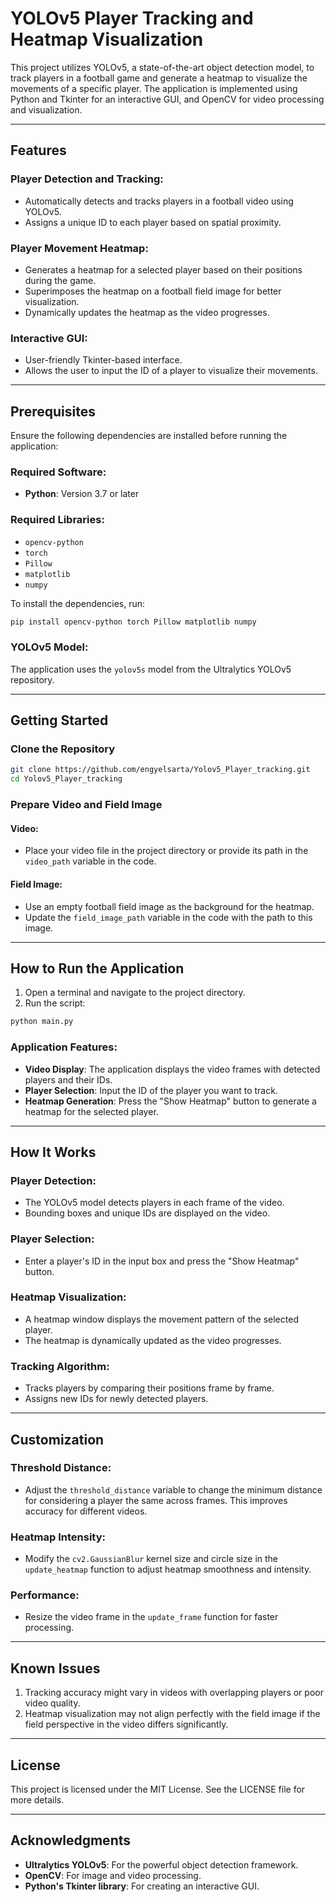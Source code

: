 # YOLOv5 Player Tracking and Heatmap Visualization

This project utilizes YOLOv5, a state-of-the-art object detection model, to track players in a football game and generate a heatmap to visualize the movements of a specific player. The application is implemented using Python and Tkinter for an interactive GUI, and OpenCV for video processing and visualization.

---

## Features

### Player Detection and Tracking:
- Automatically detects and tracks players in a football video using YOLOv5.
- Assigns a unique ID to each player based on spatial proximity.

### Player Movement Heatmap:
- Generates a heatmap for a selected player based on their positions during the game.
- Superimposes the heatmap on a football field image for better visualization.
- Dynamically updates the heatmap as the video progresses.

### Interactive GUI:
- User-friendly Tkinter-based interface.
- Allows the user to input the ID of a player to visualize their movements.

---

## Prerequisites

Ensure the following dependencies are installed before running the application:

### Required Software:
- **Python**: Version 3.7 or later

### Required Libraries:
- `opencv-python`
- `torch`
- `Pillow`
- `matplotlib`
- `numpy`

To install the dependencies, run:

```bash
pip install opencv-python torch Pillow matplotlib numpy
```

### YOLOv5 Model:
The application uses the `yolov5s` model from the Ultralytics YOLOv5 repository.

---

## Getting Started

### Clone the Repository

```bash
git clone https://github.com/engyelsarta/Yolov5_Player_tracking.git
cd Yolov5_Player_tracking
```

### Prepare Video and Field Image

#### Video:
- Place your video file in the project directory or provide its path in the `video_path` variable in the code.

#### Field Image:
- Use an empty football field image as the background for the heatmap.
- Update the `field_image_path` variable in the code with the path to this image.

---

## How to Run the Application

1. Open a terminal and navigate to the project directory.
2. Run the script:

```bash
python main.py
```

### Application Features:
- **Video Display**: The application displays the video frames with detected players and their IDs.
- **Player Selection**: Input the ID of the player you want to track.
- **Heatmap Generation**: Press the "Show Heatmap" button to generate a heatmap for the selected player.

---

## How It Works

### Player Detection:
- The YOLOv5 model detects players in each frame of the video.
- Bounding boxes and unique IDs are displayed on the video.

### Player Selection:
- Enter a player's ID in the input box and press the "Show Heatmap" button.

### Heatmap Visualization:
- A heatmap window displays the movement pattern of the selected player.
- The heatmap is dynamically updated as the video progresses.

### Tracking Algorithm:
- Tracks players by comparing their positions frame by frame.
- Assigns new IDs for newly detected players.

---

## Customization

### Threshold Distance:
- Adjust the `threshold_distance` variable to change the minimum distance for considering a player the same across frames. This improves accuracy for different videos.

### Heatmap Intensity:
- Modify the `cv2.GaussianBlur` kernel size and circle size in the `update_heatmap` function to adjust heatmap smoothness and intensity.

### Performance:
- Resize the video frame in the `update_frame` function for faster processing.

---

## Known Issues

1. Tracking accuracy might vary in videos with overlapping players or poor video quality.
2. Heatmap visualization may not align perfectly with the field image if the field perspective in the video differs significantly.

---

## License

This project is licensed under the MIT License. See the LICENSE file for more details.

---

## Acknowledgments

- **Ultralytics YOLOv5**: For the powerful object detection framework.
- **OpenCV**: For image and video processing.
- **Python's Tkinter library**: For creating an interactive GUI.
